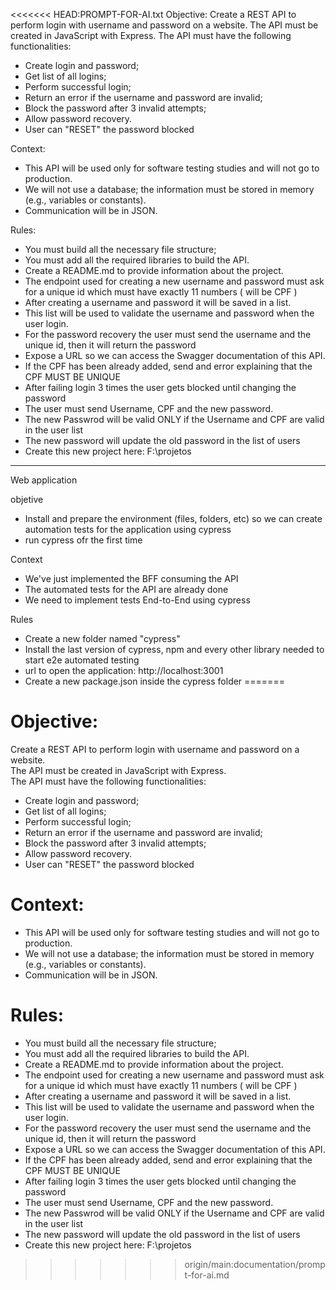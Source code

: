 <<<<<<< HEAD:PROMPT-FOR-AI.txt
Objective:
Create a REST API to perform login with username and password on a website.
The API must be created in JavaScript with Express.
The API must have the following functionalities:
- Create login and password;
- Get list of all logins;
- Perform successful login;
- Return an error if the username and password are invalid;
- Block the password after 3 invalid attempts;
- Allow password recovery.
- User can "RESET" the password blocked 

Context:
- This API will be used only for software testing studies and will not go to production.
- We will not use a database; the information must be stored in memory (e.g., variables or constants).
- Communication will be in JSON.

Rules:
- You must build all the necessary file structure;
- You must add all the required libraries to build the API.
- Create a README.md to provide information about the project.
- The endpoint used for creating a new username and password must ask for a unique id which must have exactly 11 numbers ( will be CPF )
- After creating a username and password it will be saved in a list.
- This list will be used to validate the username and password when the user login.
- For the password recovery the user must send the username and the unique id, then it will return the password 
- Expose a URL so we can access the Swagger documentation of this API.
- If the CPF has been already added, send and error explaining that the CPF MUST BE UNIQUE
- After failing login 3 times the user gets blocked until changing the password 
- The user must send Username, CPF and the new password. 
- The new Passwrod will be valid ONLY if the Username and CPF are valid in the user list
- The new password will update the old password in the list of users
- Create this new project here: F:\projetos

-------------------------------------- -------------------------------------------------
Web application

objetive
- Install and prepare the environment (files, folders, etc) so we can create automation tests for the application using cypress 
- run cypress ofr the first time 

Context
- We've just implemented the BFF consuming the API
- The automated tests for the API are already done
- We need to implement tests End-to-End using cypress

Rules
- Create a new folder named "cypress"
- Install the last version of cypress, npm and every other library needed to start e2e automated testing
- url to open the application: http://localhost:3001
- Create a new package.json inside the cypress folder 
=======
# Objective:
Create a REST API to perform login with username and password on a website.  
The API must be created in JavaScript with Express.  
The API must have the following functionalities:
- Create login and password;
- Get list of all logins;
- Perform successful login;
- Return an error if the username and password are invalid;
- Block the password after 3 invalid attempts;
- Allow password recovery.
- User can "RESET" the password blocked 

# Context:
- This API will be used only for software testing studies and will not go to production.
- We will not use a database; the information must be stored in memory (e.g., variables or constants).
- Communication will be in JSON.

# Rules:
- You must build all the necessary file structure;
- You must add all the required libraries to build the API.
- Create a README.md to provide information about the project.
- The endpoint used for creating a new username and password must ask for a unique id which must have exactly 11 numbers ( will be CPF )
- After creating a username and password it will be saved in a list.
- This list will be used to validate the username and password when the user login.
- For the password recovery the user must send the username and the unique id, then it will return the password 
- Expose a URL so we can access the Swagger documentation of this API.
- If the CPF has been already added, send and error explaining that the CPF MUST BE UNIQUE
- After failing login 3 times the user gets blocked until changing the password 
- The user must send Username, CPF and the new password. 
- The new Passwrod will be valid ONLY if the Username and CPF are valid in the user list
- The new password will update the old password in the list of users
- Create this new project here: F:\projetos
>>>>>>> origin/main:documentation/prompt-for-ai.md
